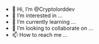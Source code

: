 - 👋 Hi, I’m @Cryptolorddev
- 👀 I’m interested in ...
- 🌱 I’m currently learning ...
- 💞️ I’m looking to collaborate on ...
- 📫 How to reach me ...

<!---
Cryptolorddev/Cryptolorddev is a ✨ special ✨ repository because its `README.md` (this file) appears on your GitHub profile.
You can click the Preview link to take a look at your changes.
--->
